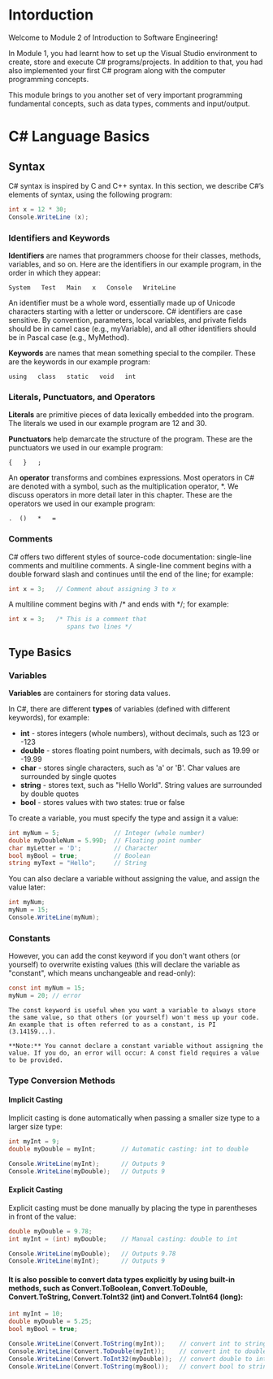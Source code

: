 # Intorduction
Welcome to Module 2 of Introduction to Software Engineering!

In Module 1, you had learnt how to set up the Visual Studio environment to create, store and execute C# programs/projects. In addition to that, you had also implemented your first C# program along with the computer programming concepts.

This module brings to you another set of very important programming fundamental concepts, such as data types, comments and input/output.

# C# Language Basics

## Syntax
C# syntax is inspired by C and C++ syntax. In this section, we describe C#’s elements of syntax, using the following program:
```c#
int x = 12 * 30;
Console.WriteLine (x);
```

### Identifiers and Keywords
**Identifiers** are names that programmers choose for their classes, methods, variables, and so on. Here are the identifiers in our example program, in the order in which they appear:

```
System   Test   Main   x   Console   WriteLine
```

An identifier must be a whole word, essentially made up of Unicode characters starting with a letter or underscore. C# identifiers are case sensitive. By convention, parameters, local variables, and private fields should be in camel case (e.g., my​Variable), and all other identifiers should be in Pascal case (e.g., MyMethod).

**Keywords** are names that mean something special to the compiler. These are the keywords in our example program:
```
using   class   static   void   int
```

### Literals, Punctuators, and Operators
**Literals** are primitive pieces of data lexically embedded into the program. The literals we used in our example program are 12 and 30.

**Punctuators** help demarcate the structure of the program. These are the punctuators we used in our example program:
```
{   }   ;
```

An **operator** transforms and combines expressions. Most operators in C# are denoted with a symbol, such as the multiplication operator, *. We discuss operators in more detail later in this chapter. These are the operators we used in our example program:
```
.  ()   *   =
```

### Comments
C# offers two different styles of source-code documentation: single-line comments and multiline comments. A single-line comment begins with a double forward slash and continues until the end of the line; for example:
```c#
int x = 3;   // Comment about assigning 3 to x
```

A multiline comment begins with /* and ends with */; for example:
```c#
int x = 3;   /* This is a comment that
                spans two lines */
```

## Type Basics

### Variables 

**Variables** are containers for storing data values.

In C#, there are different **types** of variables (defined with different keywords), for example:

- **int** - stores integers (whole numbers), without decimals, such as 123 or -123
- **double** - stores floating point numbers, with decimals, such as 19.99 or -19.99
- **char** - stores single characters, such as 'a' or 'B'. Char values are surrounded by single quotes
- **string** - stores text, such as "Hello World". String values are surrounded by double quotes
- **bool** - stores values with two states: true or false

To create a variable, you must specify the type and assign it a value:
```c#
int myNum = 5;               // Integer (whole number)
double myDoubleNum = 5.99D;  // Floating point number
char myLetter = 'D';         // Character
bool myBool = true;          // Boolean
string myText = "Hello";     // String
```

You can also declare a variable without assigning the value, and assign the value later:
```c#
int myNum;
myNum = 15;
Console.WriteLine(myNum);
```

### Constants
However, you can add the const keyword if you don't want others (or yourself) to overwrite existing values (this will declare the variable as "constant", which means unchangeable and read-only):
```c#
const int myNum = 15;
myNum = 20; // error
```

```
The const keyword is useful when you want a variable to always store the same value, so that others (or yourself) won't mess up your code. An example that is often referred to as a constant, is PI (3.14159...).

**Note:** You cannot declare a constant variable without assigning the value. If you do, an error will occur: A const field requires a value to be provided.
```

### Type Conversion Methods

#### Implicit Casting

Implicit casting is done automatically when passing a smaller size type to a larger size type:

```c#
int myInt = 9;
double myDouble = myInt;       // Automatic casting: int to double

Console.WriteLine(myInt);      // Outputs 9
Console.WriteLine(myDouble);   // Outputs 9
```

#### Explicit Casting

Explicit casting must be done manually by placing the type in parentheses in front of the value:

```c#
double myDouble = 9.78;
int myInt = (int) myDouble;    // Manual casting: double to int

Console.WriteLine(myDouble);   // Outputs 9.78
Console.WriteLine(myInt);      // Outputs 9
```

#### It is also possible to convert data types explicitly by using built-in methods, such as Convert.ToBoolean, Convert.ToDouble, Convert.ToString, Convert.ToInt32 (int) and Convert.ToInt64 (long):
```c#
int myInt = 10;
double myDouble = 5.25;
bool myBool = true;

Console.WriteLine(Convert.ToString(myInt));    // convert int to string
Console.WriteLine(Convert.ToDouble(myInt));    // convert int to double
Console.WriteLine(Convert.ToInt32(myDouble));  // convert double to int
Console.WriteLine(Convert.ToString(myBool));   // convert bool to string
```
